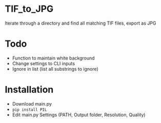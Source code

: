 # TIF_to_JPG
Iterate through a directory and find all matching TIF files, export as JPG

# Todo
- Function to maintain white background
- Change settings to CLI inputs
- Ignore in list (list all substrings to ignore)

# Installation
- Download main.py
- ```pip install PIL```
- Edit main.py Settings (PATH, Output folder, Resolution, Quality)
